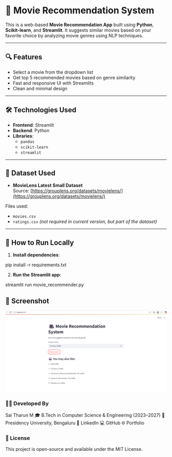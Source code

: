 # 🎥 Movie Recommendation System

This is a web-based **Movie Recommendation App** built using **Python**, **Scikit-learn**, and **Streamlit**. It suggests similar movies based on your favorite choice by analyzing movie genres using NLP techniques.

---

## 🔍 Features

- Select a movie from the dropdown list
- Get top 5 recommended movies based on genre similarity
- Fast and responsive UI with Streamlits
- Clean and minimal design

---

## 🛠️ Technologies Used

- **Frontend**: Streamlit
- **Backend**: Python
- **Libraries**: 
  - `pandas`
  - `scikit-learn`
  - `streamlit`

---

## 📁 Dataset Used

- **MovieLens Latest Small Dataset**  
  Source: [https://grouplens.org/datasets/movielens/](https://grouplens.org/datasets/movielens/)

Files used:
- `movies.csv`
- `ratings.csv` *(not required in current version, but part of the dataset)*

---

## 🚀 How to Run Locally

1. **Install dependencies**:

pip install -r requirements.txt

2. **Run the Streamlit app**:

streamlit run movie_recommender.py

## 📸 Screenshot

![App Screenshot](screenshot.png)

### 👨‍💻 Developed By
Sai Tharun M
🎓 B.Tech in Computer Science & Engineering (2023–2027)
📍 Presidency University, Bengaluru
🔗 LinkedIn
💻 GitHub
🌐 Portfolio

### 📄 License
This project is open-source and available under the MIT License.